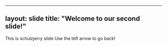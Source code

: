 
---
layout: slide
title: "Welcome to our second slide!"
---
This is schulzjerry slide
Use the left arrow to go back!
